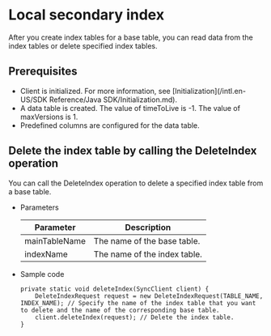 # Local secondary index

After you create index tables for a base table, you can read data from the index tables or delete specified index tables.

## Prerequisites

-   Client is initialized. For more information, see [Initialization](/intl.en-US/SDK Reference/Java SDK/Initialization.md).
-   A data table is created. The value of timeToLive is -1. The value of maxVersions is 1.
-   Predefined columns are configured for the data table.

## Delete the index table by calling the DeleteIndex operation

You can call the DeleteIndex operation to delete a specified index table from a base table.

-   Parameters

    |Parameter|Description|
    |---------|-----------|
    |mainTableName|The name of the base table.|
    |indexName|The name of the index table.|

-   Sample code

    ```
    private static void deleteIndex(SyncClient client) {
        DeleteIndexRequest request = new DeleteIndexRequest(TABLE_NAME, INDEX_NAME); // Specify the name of the index table that you want to delete and the name of the corresponding base table.
        client.deleteIndex(request); // Delete the index table.
    }
    ```


